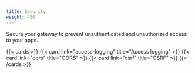```yaml
---
title: Security
weight: 450 
---
```


Secure your gateway to prevent unauthenticated and unauthorized access to your apps. 

{{< cards >}}
  {{< card link="access-logging" title="Access logging" >}}
  {{< card link="cors" title="CORS" >}}
  {{< card link="csrf" title="CSRF" >}}
{{< /cards >}}